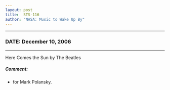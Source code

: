 ```yaml
---
layout: post
title:  STS-116
author: "NASA: Music to Wake Up By"
---
```


----
### DATE: December 10, 2006
----
Here Comes the Sun by The Beatles

##### Comment:
* for Mark Polansky.
